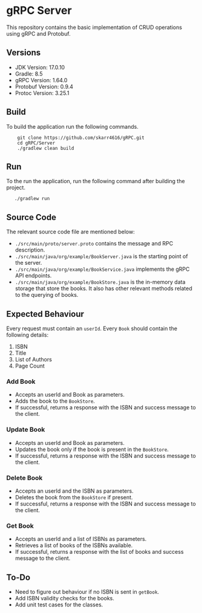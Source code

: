 # gRPC Server

This repository contains the basic implementation of CRUD operations using gRPC and Protobuf.

## Versions
- JDK Version: 17.0.10
- Gradle: 8.5
- gRPC Version: 1.64.0
- Protobuf Version: 0.9.4
- Protoc Version: 3.25.1

## Build
To build the application run the following commands.
```
    git clone https://github.com/skarr4616/gRPC.git
    cd gRPC/Server
    ./gradlew clean build
```
## Run
To the run the application, run the following command after building the project.
```
   ./gradlew run
```
## Source Code
The relevant source code file are mentioned below:
- `./src/main/proto/server.proto` contains the message and RPC description.
- `./src/main/java/org/example/BookServer.java` is the starting point of the server.
- `./src/main/java/org/example/BookService.java` implements the gRPC API endpoints.
- `./src/main/java/org/example/BookStore.java` is the in-memory data storage that store the books. It also has other relevant methods related to the querying of books.

## Expected Behaviour

Every request must contain an `userId`. Every `Book` should contain the following details:
1. ISBN
2. Title
3. List of Authors
4. Page Count

### Add Book
- Accepts an userId and Book as parameters.
- Adds the book to the `BookStore`.
- If successful, returns a response with the ISBN and success message to the client.

### Update Book
- Accepts an userId and Book as parameters.
- Updates the book only if the book is present in the `BookStore`.
- If successful, returns a response with the ISBN and success message to the client.

### Delete Book
- Accepts an userId and the ISBN as parameters.
- Deletes the book from the `BookStore` if present.
- If successful, returns a response with the ISBN and success message to the client.

### Get Book
- Accepts an userId and a list of ISBNs as parameters.
- Retrieves a list of books of the ISBNs available.
- If successful, returns a response with the list of books and success message to the client.

## To-Do
- Need to figure out behaviour if no ISBN is sent in `getBook`.
- Add ISBN validity checks for the books.
- Add unit test cases for the classes.


